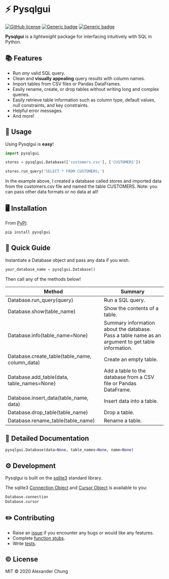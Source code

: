 # :zap: Pysqlgui
[![GitHub license](https://img.shields.io/github/license/Naereen/StrapDown.js.svg)](https://github.com/atc2146/pysqlgui/blob/master/LICENSE.txt) [![Generic badge](https://img.shields.io/badge/made_with-python-blue.svg)](https://www.python.org/) [![Generic badge](https://img.shields.io/badge/open_source-awesome-success.svg)](https://github.com/atc2146)   
  
**Pysqlgui** is a *lightweight* package for interfacing intuitively with SQL in Python.

## :books: Features

  - Run *any* valid SQL query.
  - Clean and **visually appealing** query results with column names.
  - Import tables from CSV files or Pandas DataFrames. 
  - Easily rename, create, or drop tables without writing long and complex queries.
  - Easily retrieve table information such as column type, default values, null constraints, and key constraints.
  - Helpful error messages.
  - And more!


## :memo: Usage

Using Pysqlgui is **easy**!

```python
import pysqlgui

stores = pysqlgui.Database(['customers.csv'], ['CUSTOMERS'])

stores.run_query('SELECT * FROM CUSTOMERS;')

```

In the example above, I created a database called stores and imported data from the customers.csv file and named the table CUSTOMERS.  Note: you can pass other data formats or no data at all!


## :desktop_computer: Installation

From [PyPi](https://pypi.org/project/pysqlgui "A lightweight and intuitive package to interface with SQL in Python."):

```python
pip install pysqlgui
```


## :book: Quick Guide 

Instantiate a Database object and pass any data if you wish.

```python
your_database_name = pysqlgui.Database()
```
Then call any of the methods below!


| Method | Summary |
| ------ | ------ |
| Database.run_query(query) | Run a SQL query. |
| Database.show(table_name) | Show the contents of a table. |
| Database.info(table_name=None) | Summary information about the database. Pass a table name as an argument to get table information. |
| Database.create_table(table_name, column_data) | Create an empty table. |
| Database.add_table(data, table_names=None) | Add a table to the database from a CSV file or Pandas DataFrame. |
| Database.insert_data(table_name, data) | Insert data into a table. |
| Database.drop_table(table_name) | Drop a table. |
| Database.rename_table(table_name) | Rename a table. |

## :page_facing_up: Detailed Documentation

```python
pysqlgui.Database(data=None, table_names=None, name=None)
```


## :gear: Development

Pysqlgui is built on the [sqlite3](https://docs.python.org/3/library/sqlite3.html) standard library.  

The sqlite3 [Connection Object](https://docs.python.org/3/library/sqlite3.html#cursor-objects) and [Cursor Object](https://docs.python.org/3/library/sqlite3.html#cursor-objects) is available to you:

```python
Database.connection
Database.cursor
```

## :pencil2: Contributing

* Raise an [issue](https://github.com/atc2146/pysqlgui/issues) if you encounter any bugs or would like any features.
* Complete [function stubs](/pysqlgui/core_database.py).
* Write [tests](/tests/tests.py).

## :copyright: License

MIT © 2020 Alexander Chung

